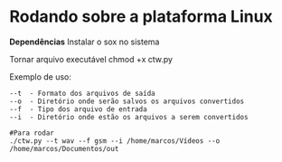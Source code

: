 # Rodando sobre a plataforma Linux

**Dependências**
 Instalar o sox no sistema

Tornar arquivo executável chmod +x ctw.py

Exemplo de uso:
```
--t  - Formato dos arquivos de saída
--o  - Diretório onde serão salvos os arquivos convertidos
--f  - Tipo dos arquivo de entrada
--i  - Diretório onde estão os arquivos a serem convertidos

#Para rodar
./ctw.py --t wav --f gsm --i /home/marcos/Vídeos --o /home/marcos/Documentos/out 
```
